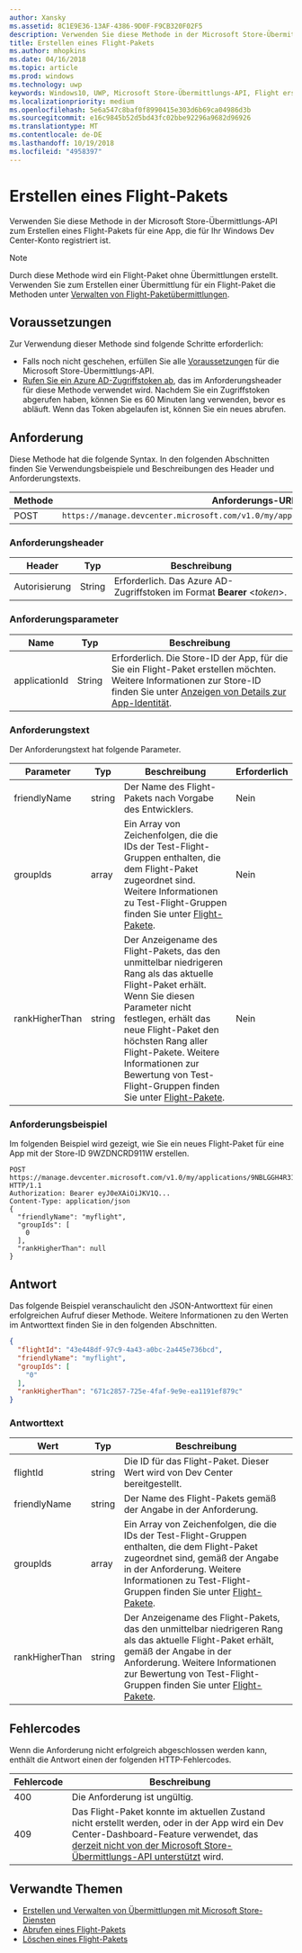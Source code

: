 ```yaml
---
author: Xansky
ms.assetid: 8C1E9E36-13AF-4386-9D0F-F9CB320F02F5
description: Verwenden Sie diese Methode in der Microsoft Store-Übermittlungs-API zum Erstellen eines Flight-Pakets für eine App, die für Ihr Windows Dev Center-Konto registriert ist.
title: Erstellen eines Flight-Pakets
ms.author: mhopkins
ms.date: 04/16/2018
ms.topic: article
ms.prod: windows
ms.technology: uwp
keywords: Windows10, UWP, Microsoft Store-Übermittlungs-API, Flight erstellen
ms.localizationpriority: medium
ms.openlocfilehash: 5e6a547c8baf0f8990415e303d6b69ca04986d3b
ms.sourcegitcommit: e16c9845b52d5bd43fc02bbe92296a9682d96926
ms.translationtype: MT
ms.contentlocale: de-DE
ms.lasthandoff: 10/19/2018
ms.locfileid: "4958397"
---
```

# <a name="create-a-package-flight"></a>Erstellen eines Flight-Pakets

Verwenden Sie diese Methode in der Microsoft Store-Übermittlungs-API zum Erstellen eines Flight-Pakets für eine App, die für Ihr Windows Dev Center-Konto registriert ist.

> [!NOTE]
> Durch diese Methode wird ein Flight-Paket ohne Übermittlungen erstellt. Verwenden Sie zum Erstellen einer Übermittlung für ein Flight-Paket die Methoden unter [Verwalten von Flight-Paketübermittlungen](manage-flight-submissions.md).

## <a name="prerequisites"></a>Voraussetzungen

Zur Verwendung dieser Methode sind folgende Schritte erforderlich:

* Falls noch nicht geschehen, erfüllen Sie alle [Voraussetzungen](create-and-manage-submissions-using-windows-store-services.md#prerequisites) für die Microsoft Store-Übermittlungs-API.
* [Rufen Sie ein Azure AD-Zugriffstoken ab](create-and-manage-submissions-using-windows-store-services.md#obtain-an-azure-ad-access-token), das im Anforderungsheader für diese Methode verwendet wird. Nachdem Sie ein Zugriffstoken abgerufen haben, können Sie es 60 Minuten lang verwenden, bevor es abläuft. Wenn das Token abgelaufen ist, können Sie ein neues abrufen.

## <a name="request"></a>Anforderung

Diese Methode hat die folgende Syntax. In den folgenden Abschnitten finden Sie Verwendungsbeispiele und Beschreibungen des Header und Anforderungstexts.

| Methode | Anforderungs-URI                                                      |
|--------|------------------------------------------------------------------|
| POST    | ```https://manage.devcenter.microsoft.com/v1.0/my/applications/{applicationId}/flights``` |


### <a name="request-header"></a>Anforderungsheader

| Header        | Typ   | Beschreibung                                                                 |
|---------------|--------|-----------------------------------------------------------------------------|
| Autorisierung | String | Erforderlich. Das Azure AD-Zugriffstoken im Format **Bearer** &lt;*token*&gt;. |


### <a name="request-parameters"></a>Anforderungsparameter

| Name        | Typ   | Beschreibung                                                                 |
|---------------|--------|-----------------------------------------------------------------------------|
| applicationId | String | Erforderlich. Die Store-ID der App, für die Sie ein Flight-Paket erstellen möchten. Weitere Informationen zur Store-ID finden Sie unter [Anzeigen von Details zur App-Identität](https://msdn.microsoft.com/windows/uwp/publish/view-app-identity-details).  |


### <a name="request-body"></a>Anforderungstext

Der Anforderungstext hat folgende Parameter.

|  Parameter  |  Typ  |  Beschreibung  |  Erforderlich  |
|------|------|------|------|
|  friendlyName  |  string  |  Der Name des Flight-Pakets nach Vorgabe des Entwicklers.  |  Nein  |
|  groupIds  |  array  |  Ein Array von Zeichenfolgen, die die IDs der Test-Flight-Gruppen enthalten, die dem Flight-Paket zugeordnet sind. Weitere Informationen zu Test-Flight-Gruppen finden Sie unter [Flight-Pakete](https://msdn.microsoft.com/windows/uwp/publish/package-flights).  |  Nein  |
|  rankHigherThan  |  string  |  Der Anzeigename des Flight-Pakets, das den unmittelbar niedrigeren Rang als das aktuelle Flight-Paket erhält. Wenn Sie diesen Parameter nicht festlegen, erhält das neue Flight-Paket den höchsten Rang aller Flight-Pakete. Weitere Informationen zur Bewertung von Test-Flight-Gruppen finden Sie unter [Flight-Pakete](https://msdn.microsoft.com/windows/uwp/publish/package-flights).    |  Nein  |


### <a name="request-example"></a>Anforderungsbeispiel

Im folgenden Beispiel wird gezeigt, wie Sie ein neues Flight-Paket für eine App mit der Store-ID 9WZDNCRD911W erstellen.

```syntax
POST https://manage.devcenter.microsoft.com/v1.0/my/applications/9NBLGGH4R315/flights HTTP/1.1
Authorization: Bearer eyJ0eXAiOiJKV1Q...
Content-Type: application/json
{
  "friendlyName": "myflight",
  "groupIds": [
    0
  ],
  "rankHigherThan": null
}

```

## <a name="response"></a>Antwort

Das folgende Beispiel veranschaulicht den JSON-Antworttext für einen erfolgreichen Aufruf dieser Methode. Weitere Informationen zu den Werten im Antworttext finden Sie in den folgenden Abschnitten.

```json
{
  "flightId": "43e448df-97c9-4a43-a0bc-2a445e736bcd",
  "friendlyName": "myflight",
  "groupIds": [
    "0"
  ],
  "rankHigherThan": "671c2857-725e-4faf-9e9e-ea1191ef879c"
}
```

### <a name="response-body"></a>Antworttext

| Wert      | Typ   | Beschreibung                                                                                                                                                                                                                                                                         |
|------------|--------|----------------------------------------------------------------------------------------------------------------------------------------------------------------------------------------------------------------------------------------------------------------------------------------|
| flightId            | string  | Die ID für das Flight-Paket. Dieser Wert wird von Dev Center bereitgestellt.  |
| friendlyName           | string  | Der Name des Flight-Pakets gemäß der Angabe in der Anforderung.   |  
| groupIds           | array  | Ein Array von Zeichenfolgen, die die IDs der Test-Flight-Gruppen enthalten, die dem Flight-Paket zugeordnet sind, gemäß der Angabe in der Anforderung. Weitere Informationen zu Test-Flight-Gruppen finden Sie unter [Flight-Pakete](https://msdn.microsoft.com/windows/uwp/publish/package-flights).   |
| rankHigherThan           | string  | Der Anzeigename des Flight-Pakets, das den unmittelbar niedrigeren Rang als das aktuelle Flight-Paket erhält, gemäß der Angabe in der Anforderung. Weitere Informationen zur Bewertung von Test-Flight-Gruppen finden Sie unter [Flight-Pakete](https://msdn.microsoft.com/windows/uwp/publish/package-flights).  |


## <a name="error-codes"></a>Fehlercodes

Wenn die Anforderung nicht erfolgreich abgeschlossen werden kann, enthält die Antwort einen der folgenden HTTP-Fehlercodes.

| Fehlercode |  Beschreibung   |
|--------|------------------|
| 400  | Die Anforderung ist ungültig. |
| 409  | Das Flight-Paket konnte im aktuellen Zustand nicht erstellt werden, oder in der App wird ein Dev Center-Dashboard-Feature verwendet, das [derzeit nicht von der Microsoft Store-Übermittlungs-API unterstützt](create-and-manage-submissions-using-windows-store-services.md#not_supported) wird. |   


## <a name="related-topics"></a>Verwandte Themen

* [Erstellen und Verwalten von Übermittlungen mit Microsoft Store-Diensten](create-and-manage-submissions-using-windows-store-services.md)
* [Abrufen eines Flight-Pakets](get-a-flight.md)
* [Löschen eines Flight-Pakets](delete-a-flight.md)
